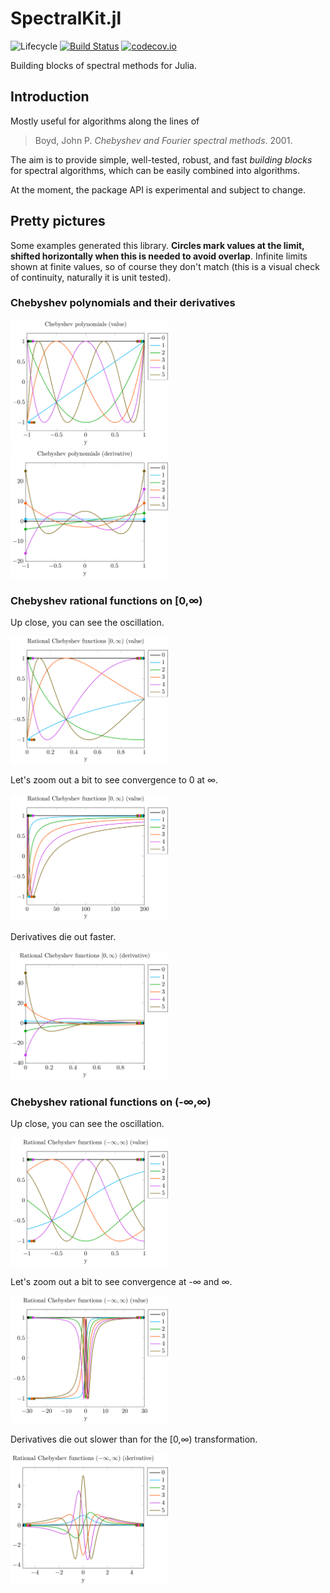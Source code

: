 # SpectralKit.jl

![Lifecycle](https://img.shields.io/badge/lifecycle-experimental-orange.svg)<!--
![Lifecycle](https://img.shields.io/badge/lifecycle-maturing-blue.svg)
![Lifecycle](https://img.shields.io/badge/lifecycle-stable-green.svg)
![Lifecycle](https://img.shields.io/badge/lifecycle-retired-orange.svg)
![Lifecycle](https://img.shields.io/badge/lifecycle-archived-red.svg)
![Lifecycle](https://img.shields.io/badge/lifecycle-dormant-blue.svg) -->
[![Build Status](https://travis-ci.com/tpapp/SpectralKit.jl.svg?branch=master)](https://travis-ci.com/tpapp/SpectralKit.jl)
[![codecov.io](http://codecov.io/github/tpapp/SpectralKit.jl/coverage.svg?branch=master)](http://codecov.io/github/tpapp/SpectralKit.jl?branch=master)

Building blocks of spectral methods for Julia.

## Introduction

Mostly useful for algorithms along the lines of

> Boyd, John P. *Chebyshev and Fourier spectral methods*. 2001.

The aim is to provide simple, well-tested, robust, and fast *building blocks* for spectral algorithms, which can be easily combined into algorithms.

At the moment, the package API is experimental and subject to change.

## Pretty pictures

Some examples generated this library. **Circles mark values at the limit, shifted horizontally when this is needed to avoid overlap**. Infinite limits shown at finite values, so of course they don't match (this is a visual check of continuity, naturally it is unit tested).

### Chebyshev polynomials and their derivatives

<img src="scripts/chebyshev.png" width="50%">

<img src="scripts/chebyshev_deriv.png" width="50%">

### Chebyshev rational functions on [0,∞)

Up close, you can see the oscillation.

<img src="scripts/semiinf.png" width="50%">

Let's zoom out a bit to see convergence to 0 at ∞.

<img src="scripts/semiinf_birdseye.png" width="50%">

Derivatives die out faster.

<img src="scripts/semiinf_deriv.png" width="50%">

### Chebyshev rational functions on (-∞,∞)

Up close, you can see the oscillation.

<img src="scripts/inf.png" width="50%">

Let's zoom out a bit to see convergence at -∞ and ∞.

<img src="scripts/inf_birdseye.png" width="50%">

Derivatives die out slower than for the [0,∞) transformation.

<img src="scripts/inf_deriv.png" width="50%">
